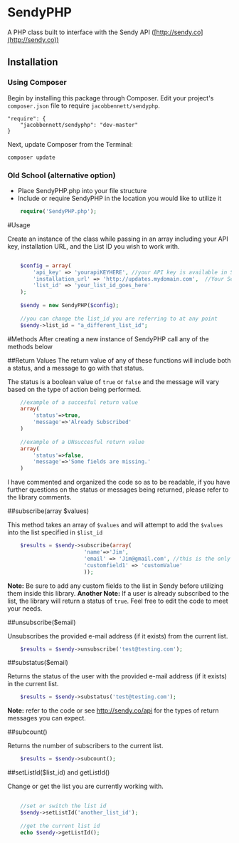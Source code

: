 SendyPHP
=================

A PHP class built to interface with the Sendy API ([http://sendy.co](http://sendy.co))

## Installation

### Using Composer

Begin by installing this package through Composer. Edit your project's `composer.json` file to require `jacobbennett/sendyphp`.

	"require": {
		"jacobbennett/sendyphp": "dev-master"
	}

Next, update Composer from the Terminal:

    composer update

### Old School (alternative option)

* Place SendyPHP.php into your file structure
* Include or require SendyPHP in the location you would like to utilize it

```php
	require('SendyPHP.php');
```

#Usage

Create an instance of the class while passing in an array including your API key, installation URL, and the List ID you wish to work with.
```php

	$config = array(
		'api_key' => 'yourapiKEYHERE', //your API key is available in Settings
		'installation_url' => 'http://updates.mydomain.com',  //Your Sendy installation
		'list_id' => 'your_list_id_goes_here'
	);
	
	$sendy = new SendyPHP($config);
	
	//you can change the list_id you are referring to at any point
	$sendy->list_id = "a_different_list_id";
```

#Methods
After creating a new instance of SendyPHP call any of the methods below 

##Return Values
The return value of any of these functions will include both a status, and a message to go with that status.

The status is a boolean value of `true` or `false` and the message will vary based on the type of action being performed.

```php
	//example of a succesful return value
	array(
		'status'=>true,
		'message'=>'Already Subscribed'
	)
	
	//example of a UNsuccesful return value
	array(
		'status'=>false,
		'message'=>'Some fields are missing.'
	)
```

I have commented and organized the code so as to be readable, if you have further questions on the status or messages being returned, please refer to the library comments.

##subscribe(array $values)

This method takes an array of `$values` and will attempt to add the `$values` into the list specified in `$list_id`

```php
	$results = $sendy->subscribe(array(
						'name'=>'Jim',
						'email' => 'Jim@gmail.com', //this is the only field required by sendy
						'customfield1' => 'customValue'
						));
```
__Note:__ Be sure to add any custom fields to the list in Sendy before utilizing them inside this library.
__Another Note:__ If a user is already subscribed to the list, the library will return a status of `true`. Feel free to edit the code to meet your needs.

##unsubscribe($email)

Unsubscribes the provided e-mail address (if it exists) from the current list.
```php
	$results = $sendy->unsubscribe('test@testing.com');
```

##substatus($email)

Returns the status of the user with the provided e-mail address (if it exists) in the current list.
```php
	$results = $sendy->substatus('test@testing.com');
```
__Note:__ refer to the code or see http://sendy.co/api for the types of return messages you can expect.

##subcount()

Returns the number of subscribers to the current list.
```php
	$results = $sendy->subcount();
```

##setListId($list_id) and getListId()

Change or get the list you are currently working with.
```php
	
	//set or switch the list id
	$sendy->setListId('another_list_id');
	
	//get the current list id
	echo $sendy->getListId();
```
